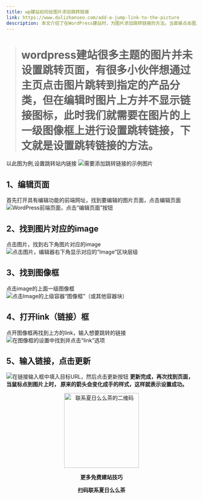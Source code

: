 ```yaml
---
title: wp建站如何给图片添加跳转链接
link: https://www.dulizhanseo.com/add-a-jump-link-to-the-picture
description: 本文介绍了在WordPress建站时，为图片添加跳转链接的方法。当直接点击图片无法设置链接时，可以通过选中图片的上一级容器（图像框），在其设置中找到“link”选项并输入目标URL，实现点击图片跳转的功能。
---
```


> # wordpress建站很多主题的图片并未设置跳转页面，有很多小伙伴想通过主页点击图片跳转到指定的产品分类，但在编辑时图片上方并不显示链接图标，此时我们就需要在图片的上一级图像框上进行设置跳转链接，下文就是设置跳转链接的方法。

以此图为例,设置跳转站内链接
![需要添加跳转链接的示例图片](https://cos.files.maozhishi.com/xp/xz1665734481123.png)

## 1、编辑页面 

首先打开具有编辑功能的前端网址，找到要编辑的图片页面，点击编辑页面
![WordPress前端页面，点击“编辑页面”按钮](https://cos.files.maozhishi.com/xp/xz1665734481124.png)

## 2、找到图片对应的image 

点击图片，找到右下角图片对应的image
![点击图片，编辑器右下角显示对应的“Image”区块层级](https://cos.files.maozhishi.com/xp/xz1665734481193.png)

## 3、找到图像框 

点击image的上面一级图像框
![点击Image的上级容器“图像框”（或其他容器块）](https://cos.files.maozhishi.com/xp/xz1665734481194.png)

## 4、打开link（链接）框 

点开图像框再找到上方的link，输入想要跳转的链接
![在图像框的设置中找到并点击“link”选项](https://cos.files.maozhishi.com/xp/xz1665734481195.png)

## 5、输入链接，点击更新 

![在链接输入框中填入目标URL，然后点击更新按钮](https://cos.files.maozhishi.com/xp/xz1665734481203.png)
**更新完成，再次找到页面，当鼠标点到图片上时， 原来的箭头会变化成手的样式，这样就表示设置成功。**

<!-- -->

<p style="text-align: center;"><img src="https://cos.files.maozhishi.com/public/attachments/lfx/1669111684413.png" width="198" alt="联系夏日么么茶的二维码" /></p>
<p style="text-align: center;"><strong>更多免费建站技巧</strong></p>
<p style="text-align: center;"><strong>扫码联系夏日么么茶</strong></p>
